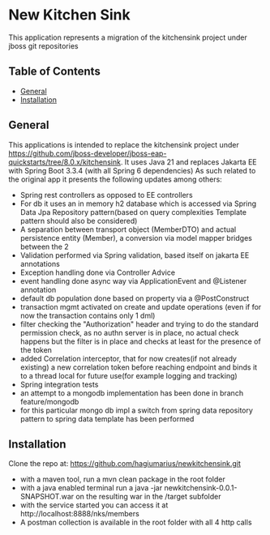 # New Kitchen Sink
This application represents a migration of the kitchensink project under jboss git repositories
## Table of Contents
- [General](#General)
- [Installation](#installation)


## General
This applications is intended to replace the kitchensink project under https://github.com/jboss-developer/jboss-eap-quickstarts/tree/8.0.x/kitchensink.
It uses Java 21 and replaces Jakarta EE with Spring Boot 3.3.4 (with all Spring 6 dependencies)
As such related to the original app it presents the following updates among others:
- Spring rest controllers as opposed to EE controllers
- For db it uses an in memory h2 database which is accessed via Spring Data Jpa Repository pattern(based on query complexities Template pattern should also be considered)
- A separation between transport object (MemberDTO) and actual persistence entity (Member), a conversion via model mapper bridges between the 2
- Validation performed via Spring validation, based itself on jakarta EE annotations
- Exception handling done via Controller Advice
- event handling done async way via ApplicationEvent and @Listener annotation
- default db population done based on property via a @PostConstruct
- transaction mgmt activated on create and update operations (even if for now the transaction contains only 1 dml)
- filter checking the "Authorization" header and trying to do the standard permission check, as no authn server is in place, no actual check happens but the filter is in place and checks at least for the presence of the token
- added Correlation interceptor, that for now creates(if not already existing) a new correlation token before reaching endpoint and binds it to a thread local for future use(for example logging and tracking)
- Spring integration tests
- an attempt to a mongodb implementation has been done in branch feature/mongodb
- for this particular mongo db impl a switch from spring data repository pattern to spring data template has been performed

## Installation
Clone the repo at: https://github.com/hagiumarius/newkitchensink.git
- with a maven tool, run a mvn clean package in the root folder
- with a java enabled terminal run a java -jar newkitchensink-0.0.1-SNAPSHOT.war on the resulting war in the /target subfolder
- with the service started you can access it at http://localhost:8888/nks/members
- A postman collection is available in the root folder with all 4 http calls

